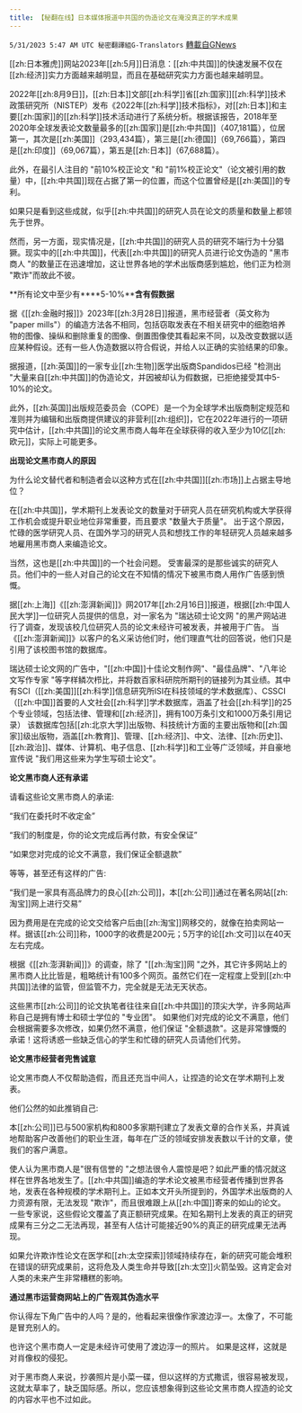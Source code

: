 ```yaml
---
title: 【秘翻在线】日本媒体报道中共国的伪造论文在淹没真正的学术成果
---
```

`5/31/2023 5:47 AM UTC 秘密翻譯組G-Translators` [轉載自GNews](https://gnews.org/articles/1344816)

         

[[zh:日本雅虎]]网站2023年[[zh:5月]]日消息：[[zh:中共国]]的快速发展不仅在[[zh:经济]]实力方面越来越明显，而且在基础研究实力方面也越来越明显。

2022年[[zh:8月9日]]，[[zh:日本]]文部[[zh:科学]]省[[zh:国家]][[zh:科学]]技术政策研究所（NISTEP）发布《2022年[[zh:科学]]技术指标》，对[[zh:日本]]和主要[[zh:国家]]的[[zh:科学]]技术活动进行了系统分析。根据该报告，2018年至2020年全球发表论文数量最多的[[zh:国家]]是[[zh:中共国]]（407,181篇），位居第一，其次是[[zh:美国]]（293,434篇），第三是[[zh:德国]]（69,766篇），第四是[[zh:印度]]（69,067篇），第五是[[zh:日本]]（67,688篇）。

此外，在最引人注目的 "前10%校正论文 "和 "前1%校正论文"（论文被引用的数量）中，[[zh:中共国]]现在占据了第一的位置，而这个位置曾经是[[zh:美国]]的专利。

如果只是看到这些成就，似乎[[zh:中共国]]的研究人员在论文的质量和数量上都领先于世界。

然而，另一方面，现实情况是，[[zh:中共国]]的研究人员的研究不端行为十分猖獗。现实中的[[zh:中共国]]，代表[[zh:中共国]]的研究人员进行论文伪造的 "黑市商人 "的数量正在迅速增加，这让世界各地的学术出版商感到尴尬，他们正为检测 "欺诈"而故此不彼。

**所有论文中至少有****5-10%****含有假数据**

据《[[zh:金融时报]]》2023年[[zh:3月28日]]报道，黑市经营者（英文称为 "paper mills"）的编造方法各不相同，包括窃取发表在不相关研究中的细胞培养物的图像、操纵和删除重复的图像、倒置图像使其看起来不同，以及改变数据以适应某种假设。还有一些人伪造数据以符合假说，并给人以正确的实验结果的印象。

据报道，[[zh:英国]]的一家专业[[zh:生物]]医学出版商Spandidos已经 "检测出 "大量来自[[zh:中共国]]的伪造论文，并因被却认为假数据，已拒绝接受其中5-10%的论文。

此外，[[zh:英国]]出版规范委员会（COPE）是一个为全球学术出版商制定规范和准则并为编辑和出版商提供建议的非营利[[zh:组织]]，它在2022年进行的一项研究中估计，[[zh:中共国]]的论文黑市商人每年在全球获得的收入至少为10亿[[zh:欧元]]，实际上可能更多。

**出现论文黑市商人的原因**

为什么论文替代者和制造者会以这种方式在[[zh:中共国]][[zh:市场]]上占据主导地位？

在[[zh:中共国]]，学术期刊上发表论文的数量对于研究人员在研究机构或大学获得工作机会或提升职业地位非常重要，而且要求 "数量大于质量"。 出于这个原因，忙碌的医学研究人员、在国外学习的研究人员和想找工作的年轻研究人员越来越多地雇用黑市商人来编造论文。

当然，这也是[[zh:中共国]]的一个社会问题。 受害最深的是那些诚实的研究人员。他们中的一些人对自己的论文在不知情的情况下被黑市商人用作广告感到愤慨。

据[[zh:上海]]《[[zh:澎湃新闻]]》网2017年[[zh:2月16日]]报道，根据[[zh:中国人民大学]]一位研究人员提供的信息，对一家名为 "瑞达硕士论文网 "的黑产网站进行了调查，发现该校几位研究人员的论文未经许可被发表，并被用于广告。 当《[[zh:澎湃新闻]]》以客户的名义采访他们时，他们理直气壮的回答说，他们只是引用了该校图书馆的数据库。

瑞达硕士论文网的广告中，"[[zh:中国]]十佳论文制作网"、"最佳品牌"、"八年论文写作专家 "等字样鳞次栉比，并将数百家科研院所期刊的链接列为其业绩。其中有SCI（[[zh:美国]][[zh:科学]]信息研究所ISI在科技领域的学术数据库）、CSSCI（[[zh:中国]]首要的人文社会[[zh:科学]]学术数据库，涵盖了社会[[zh:科学]]的25个专业领域，包括法律、管理和[[zh:经济]]，拥有100万条引文和1000万条引用记录） 该数据库包括[[zh:北京大学]]出版物、科技统计方面的主要出版物和[[zh:国家]]级出版物，涵盖[[zh:教育]]、管理、[[zh:经济]]、中文、法律、[[zh:历史]]、[[zh:政治]]、媒体、计算机、电子信息、[[zh:科学]]和工业等广泛领域，并自豪地宣传说 "我们用这些来为学生写硕士论文"。

**论文黑市商人还有承诺**

请看这些论文黑市商人的承诺:

“我们在委托时不收定金”

“我们的制度是，你的论文完成后再付款，有安全保证”

“如果您对完成的论文不满意，我们保证全额退款”

等等，甚至还有这样的广告:

“我们是一家具有高品牌力的良心[[zh:公司]]，本[[zh:公司]]通过在著名网站[[zh:淘宝]]网上进行交易”

因为费用是在完成的论文交给客户后由[[zh:淘宝]]网移交的，就像在拍卖网站一样。据该[[zh:公司]]称，1000字的收费是200元；5万字的论[[zh:文可]]以在40天左右完成。

根据《[[zh:澎湃新闻]]》的调查，除了 "[[zh:淘宝]]网 "之外，其它许多网站上的黑市商人比比皆是，粗略统计有100多个网页。虽然它们在一定程度上受到[[zh:中共国]]法律的监管，但监管不力，完全就是无法无天状态。

这些黑市[[zh:公司]]的论文执笔者往往来自[[zh:中共国]]的顶尖大学，许多网站声称自己是拥有博士和硕士学位的 "专业团"。 如果他们对完成的论文不满意，他们会根据需要多次修改，如果仍然不满意，他们保证 "全额退款"。这是非常慷慨的承诺！这将诱惑一些缺乏信心的学生和忙碌的研究人员请他们代劳。

**论文黑市经营者兜售诚意**

论文黑市商人不仅帮助造假，而且还充当中间人，让捏造的论文在学术期刊上发表。

他们公然的如此推销自己:

本[[zh:公司]]已与500家机构和800多家期刊建立了发表文章的合作关系，并真诚地帮助客户改善他们的职业生涯，每年在广泛的领域安排发表数以千计的文章，使我们的客户满意。

使人认为黑市商人是"很有信誉的 "之想法很令人震惊是吧？如此严重的情况就这样在世界各地发生了。[[zh:中共国]]编造的学术论文被黑市经营者传播到世界各地，发表在各种规模的学术期刊上。正如本文开头所提到的，外国学术出版商的人力资源有限，无法发现 "欺诈"，而且很难跟上从[[zh:中国]]寄来的如山的论文。一些专家说，这些假论文覆盖了真正额研究成果。在知名期刊上发表的真正的研究成果有三分之二无法再现，甚至有人估计可能接近90%的真正的研究成果无法再现。

如果允许欺诈性论文在医学和[[zh:太空探索]]领域持续存在，新的研究可能会堆积在错误的研究成果前，这将危及人类生命并导致[[zh:太空]]火箭坠毁。这肯定会对人类的未来产生非常糟糕的影响。

**通过黑市运营商网站上的广告观其伪造水平**

你认得左下角广告中的人吗？是的，他看起来很像作家渡边淳一。太像了，不可能是冒充别人的。

也许这个黑市商人一定是未经许可使用了渡边淳一的照片。 如果是这样，这就是对肖像权的侵犯。

对于黑市商人来说，抄袭照片是小菜一碟，但以这样的方式撒谎，很容易被发现，这就太草率了，缺乏国际感。所以，您应该想象得到这些论文黑市商人捏造的论文的内容水平也不过如此。
